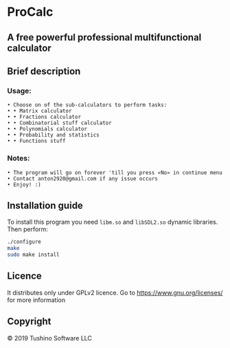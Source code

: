 # ProCalc 
## A free powerful professional multifunctional calculator

## Brief description
### Usage:
	• Choose on of the sub-calculators to perform tasks:
 	• • Matrix calculator
 	• • Fractions calculator
 	• • Combinatorial stuff calculator
 	• • Polynomials calculator
 	• • Probability and statistics
 	• • Functions stuff

### Notes:
	• The program will go on forever 'till you press «No» in continue menu
	• Contact anton2920@gmail.com if any issue occurs
	• Enjoy! :)

## Installation guide
To install this program you need `libm.so` and `libSDL2.so` dynamic libraries.
Then perform: 
```bash
./configure
make
sudo make install
```

## Licence
It distributes only under GPLv2 licence. Go to https://www.gnu.org/licenses/ for more information

## Copyright 
© 2019 Tushino Software LLC

